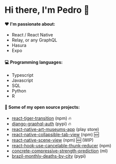 # Hi there, I'm Pedro 👋
 
#### :heart: I'm passionate about:

- React / React Native
- Relay, or any GraphQL
- Hasura
- Expo

<!--
#### :ok_hand: My projects include:

- Good documentation
- CI/CD
-->

#### :computer: Programming languages:

- Typescript
- Javascript
- SQL
- Python
- R

#### :rocket:  Some of my open source projects:

- [react-tiger-transition](https://pedrobern.github.io/react-tiger-transition/) (npm) :fire:
- [django-graphql-auth](https://django-graphql-auth.readthedocs.io/en/latest/) (pypi) :fire:
- [react-native-art-museums-app](https://github.com/PedroBern/react-native-art-museums-app) (play store)
- [react-native-collapsible-tab-view](https://github.com/PedroBern/react-native-collapsible-tab-view) (npm) :new:
- [react-native-scene-view](https://github.com/PedroBern/react-native-scene-view) (npm) :new: (WIP)
- [react-hook-use-cancelable-thunk-reducer](https://github.com/PedroBern/react-hook-use-cancelable-thunk-reducer) (npm)
- [concrete-compressive-strength-prediction](https://github.com/PedroBern/concrete-compressive-strength-prediction) (ml)
- [brazil-monthly-deaths-by-city](https://github.com/PedroBern/brazil-monthly-deaths-by-city) (pypi)


<!--
**PedroBern/pedrobern** is a ✨ _special_ ✨ repository because its `README.md` (this file) appears on your GitHub profile.

Here are some ideas to get you started:

- 🔭 I’m currently working on ...
- 🌱 I’m currently learning ...
- 👯 I’m looking to collaborate on ...
- 🤔 I’m looking for help with ...
- 💬 Ask me about ...
- 📫 How to reach me: ...
- 😄 Pronouns: ...
- ⚡ Fun fact: ...
-->
